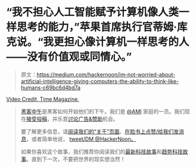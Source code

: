 # “我不担心人工智能赋予计算机像人类一样思考的能力，”苹果首席执行官蒂姆·库克说。“我更担心像计算机一样思考的人——没有价值观或同情心。”

> 原文：<https://medium.com/hackernoon/im-not-worried-about-artificial-intelligence-giving-computers-the-ability-to-think-like-humans-c69bc6d4bd7a>

[Video Credit, Time Magazine.](https://www.youtube.com/watch?v=3NXjUpo-1q8)

> [黑客中午](http://bit.ly/Hackernoon)是黑客如何开始他们的下午。我们是 [@AMI](http://bit.ly/atAMIatAMI) 家庭的一员。我们现在[接受投稿](http://bit.ly/hackernoonsubmission)，并乐意[讨论广告&赞助](mailto:partners@amipublications.com)机会。
> 
> 要了解更多信息，请[阅读我们的“关于”页面](https://goo.gl/4ofytp)、[在脸书上点赞/给我们发消息](http://bit.ly/HackernoonFB)，或者简单地说， [tweet/DM @HackerNoon。](https://goo.gl/k7XYbx)
> 
> 如果你喜欢这个故事，我们推荐你阅读我们的[最新科技故事](http://bit.ly/hackernoonlatestt)和[趋势科技故事](https://hackernoon.com/trending)。直到下一次，不要把世界的现实想当然！